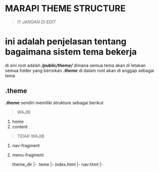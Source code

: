 # MARAPI THEME STRUCTURE
>_!!! JANGAN DI EDIT_
# ini adalah penjelasan tentang bagaimana sistem tema bekerja

di sini root adalah ***/public/theme/*** dimana semua tema akan di letakan
semua folder yang berisikan ***.theme*** di dalam root akan di anggap sebagai tema

## .theme
***.theme*** sendiri memiliki strukture sebagai berikut

> WAJIB
1. home
2. content

> TIDAK WAJIB
1. nav-fragment
2. menu-fragment

    theme_dir |- .teme
            |- index.html
            |- nav.html
            |- 